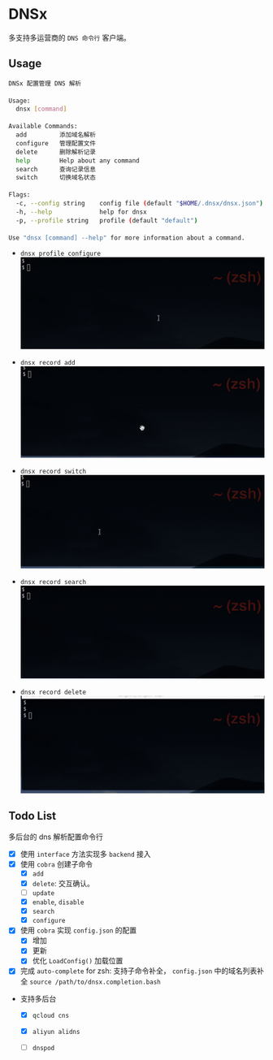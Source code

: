 # DNSx

多支持多运营商的 `DNS 命令行` 客户端。


## Usage

```bash
DNSx 配置管理 DNS 解析

Usage:
  dnsx [command]

Available Commands:
  add         添加域名解析
  configure   管理配置文件
  delete      删除解析记录
  help        Help about any command
  search      查询记录信息
  switch      切换域名状态

Flags:
  -c, --config string    config file (default "$HOME/.dnsx/dnsx.json")
  -h, --help             help for dnsx
  -p, --profile string   profile (default "default")

Use "dnsx [command] --help" for more information about a command.
```

+ `dnsx profile configure`
![](./docs/images/dnsx-configure.gif)

+ `dnsx record add`
![](./docs/images/dnsx-add.gif)

+ `dnsx record switch`
![](./docs/images/dnsx-switch.gif)

+ `dnsx record search`
![](./docs/images/dnsx-search.gif)

+ `dnsx record delete`
![](./docs/images/dnsx-delete.gif)

## Todo List

多后台的 dns 解析配置命令行

+ [x] 使用 `interface` 方法实现多 `backend` 接入
+ [x] 使用 `cobra` 创建子命令
  + [x] `add`
  + [x] `delete`: 交互确认。
  + [ ] `update`
  + [x] `enable`, `disable`
  + [x] `search`
  + [x] `configure`
+ [x] 使用 `cobra` 实现 `config.json` 的配置
  + [x] 增加
  + [x] 更新
  + [x] 优化 `LoadConfig()` 加载位置

+ [x] 完成 `auto-complete` for zsh: 支持子命令补全， `config.json` 中的域名列表补全
  `source /path/to/dnsx.completion.bash`

+ 支持多后台
  + [x] `qcloud cns`
  + [x] `aliyun alidns`
  + [ ] `dnspod`

